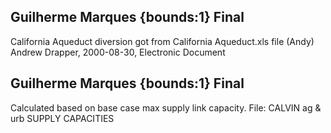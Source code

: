 ## Guilherme Marques {bounds:1} Final
California Aqueduct diversion got from California Aqueduct.xls file (Andy)
Andrew Drapper, 2000-08-30, Electronic Document

## Guilherme Marques {bounds:1} Final
Calculated based on base case max supply link capacity.  File: CALVIN ag & urb SUPPLY CAPACITIES
